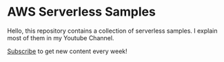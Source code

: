 # AWS Serverless Samples

Hello, this repository contains a collection of serverless samples. I explain most of them in my Youtube Channel. 

[Subscribe](https://www.youtube.com/channel/UCrgmzG2o4xlBYzm7OB7qZFA) to get new content every week!